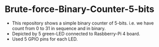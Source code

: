 # Brute-force-Binary-Counter-5-bits
- This repository shows a simple binary counter of 5-bits. i.e. we have count from 0 to 31 in sequence and in binary. 
- Depicted by 5 green-LED connected to Rasbberry-Pi 4 board.
- Used 5 GPIO pins for each LED.
